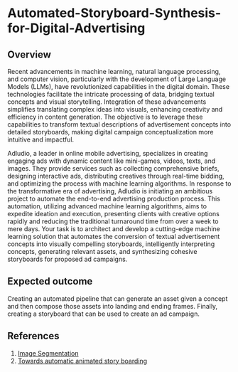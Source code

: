 # Automated-Storyboard-Synthesis-for-Digital-Advertising

## Overview

Recent advancements in machine learning, natural language processing, and computer vision, particularly with the development of Large Language Models (LLMs), have revolutionized capabilities in the digital domain. These technologies facilitate the intricate processing of data, bridging textual concepts and visual storytelling. Integration of these advancements simplifies translating complex ideas into visuals, enhancing creativity and efficiency in content generation. The objective is to leverage these capabilities to transform textual descriptions of advertisement concepts into detailed storyboards, making digital campaign conceptualization more intuitive and impactful.

Adludio, a leader in online mobile advertising, specializes in creating engaging ads with dynamic content like mini-games, videos, texts, and images. They provide services such as collecting comprehensive briefs, designing interactive ads, distributing creatives through real-time bidding, and optimizing the process with machine learning algorithms. In response to the transformative era of advertising, Adludio is initiating an ambitious project to automate the end-to-end advertising production process. This automation, utilizing advanced machine learning algorithms, aims to expedite ideation and execution, presenting clients with creative options rapidly and reducing the traditional turnaround time from over a week to mere days. Your task is to architect and develop a cutting-edge machine learning solution that automates the conversion of textual advertisement concepts into visually compelling storyboards, intelligently interpreting concepts, generating relevant assets, and synthesizing cohesive storyboards for proposed ad campaigns.

## Expected outcome

Creating an automated pipeline that can generate an asset given a concept and then compose those assets into landing and ending frames. Finally, creating a storyboard that can be used to create an ad campaign.

## References

1. [Image Segmentation](https://datagen.tech/guides/image-annotation/image-segmentation/)
2. [Towards automatic animated story boarding](https://www.researchgate.net/publication/220269333_Towards_Automatic_Animated_Storyboarding)
